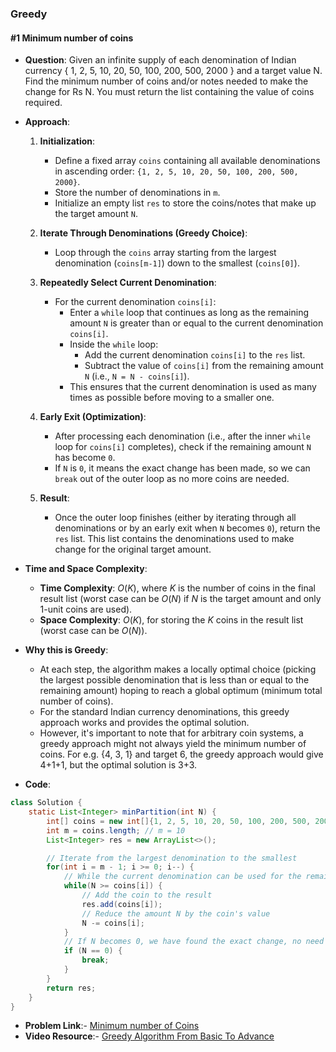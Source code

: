 ### Greedy

#### #1 Minimum number of coins

- **Question**: Given an infinite supply of each denomination of Indian currency { 1, 2, 5, 10, 20, 50, 100, 200, 500, 2000 } and a target value N.
  Find the minimum number of coins and/or notes needed to make the change for Rs N. You must return the list containing the value of coins required.

- **Approach**:

  1.  **Initialization**:

      - Define a fixed array `coins` containing all available denominations in ascending order: `{1, 2, 5, 10, 20, 50, 100, 200, 500, 2000}`.
      - Store the number of denominations in `m`.
      - Initialize an empty list `res` to store the coins/notes that make up the target amount `N`.

  2.  **Iterate Through Denominations (Greedy Choice)**:

      - Loop through the `coins` array starting from the largest denomination (`coins[m-1]`) down to the smallest (`coins[0]`).

  3.  **Repeatedly Select Current Denomination**:

      - For the current denomination `coins[i]`:
        - Enter a `while` loop that continues as long as the remaining amount `N` is greater than or equal to the current denomination `coins[i]`.
        - Inside the `while` loop:
          - Add the current denomination `coins[i]` to the `res` list.
          - Subtract the value of `coins[i]` from the remaining amount `N` (i.e., `N = N - coins[i]`).
        - This ensures that the current denomination is used as many times as possible before moving to a smaller one.

  4.  **Early Exit (Optimization)**:

      - After processing each denomination (i.e., after the inner `while` loop for `coins[i]` completes), check if the remaining amount `N` has become `0`.
      - If `N` is `0`, it means the exact change has been made, so we can `break` out of the outer loop as no more coins are needed.

  5.  **Result**:
      - Once the outer loop finishes (either by iterating through all denominations or by an early exit when `N` becomes `0`), return the `res` list. This list contains the denominations used to make change for the original target amount.

- **Time and Space Complexity**:

  - **Time Complexity**: $O(K)$, where $K$ is the number of coins in the final result list (worst case can be $O(N)$ if $N$ is the target amount and only 1-unit coins are used).
  - **Space Complexity**: $O(K)$, for storing the $K$ coins in the result list (worst case can be $O(N)$).

- **Why this is Greedy**:

  - At each step, the algorithm makes a locally optimal choice (picking the largest possible denomination that is less than or equal to the remaining amount) hoping to reach a global optimum (minimum total number of coins).
  - For the standard Indian currency denominations, this greedy approach works and provides the optimal solution.
  - However, it's important to note that for arbitrary coin systems, a greedy approach might not always yield the minimum number of coins. For e.g. {4, 3, 1} and target 6, the greedy approach would give 4+1+1, but the optimal solution is 3+3.

- **Code**:

```java
class Solution {
    static List<Integer> minPartition(int N) {
        int[] coins = new int[]{1, 2, 5, 10, 20, 50, 100, 200, 500, 2000};
        int m = coins.length; // m = 10
        List<Integer> res = new ArrayList<>();

        // Iterate from the largest denomination to the smallest
        for(int i = m - 1; i >= 0; i--) {
            // While the current denomination can be used for the remaining amount N
            while(N >= coins[i]) {
                // Add the coin to the result
                res.add(coins[i]);
                // Reduce the amount N by the coin's value
                N -= coins[i];
            }
            // If N becomes 0, we have found the exact change, no need to check smaller denominations
            if (N == 0) {
                break;
            }
        }
        return res;
    }
}
```

- **Problem Link**:- [Minimum number of Coins](https://www.geeksforgeeks.org/problems/-minimum-number-of-coins4426/1)
- **Video Resource**:- [Greedy Algorithm From Basic To Advance](https://youtu.be/-wqKvpYGg1I)
